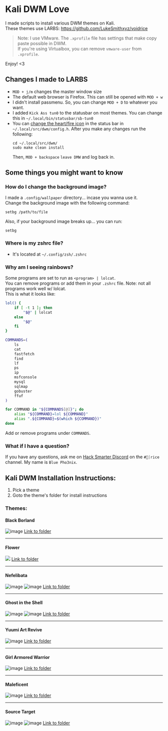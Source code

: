 # Kali DWM Love

I made scripts to install various DWM themes on Kali. <br>
These themes use LARBS: https://github.com/LukeSmithxyz/voidrice <br>

> Note: I use VMware. The `.xprofile` file has settings that make copy paste possible in DWM.<br> 
> If you're using Virtualbox, you can remove `vmware-user` from `.xprofile`.  

Enjoy! <3 <br>

## Changes I made to LARBS

- `MOD + j/m` changes the master window size
- The default web browser is Firefox. This can still be opened with `MOD + w`
- I didn't install passmenu. So, you can change `MOD + D` to whatever you want.
- I added `Kick Ass tun0` to the statusbar on most themes. You can change this in `~/.local/bin/statusbar/sb-tun0`
- You can [change the heart/fire icon](https://www.nerdfonts.com/cheat-sheet) in the status bar in `~/.local/src/dwm/config.h`.
  After you make any changes run the following:
  ```
  cd ~/.local/src/dwm/
  sudo make clean install
  ```
  Then, `MOD + backspace` `leave DMW` and log back in.

## Some things you might want to know

### How do I change the background image? 
I made a `.config/wallpaper` directory... incase you wanna use it. <br>
Change the background image with the following command:
```
setbg /path/to/file
```
Also, if your background image breaks up... you can run:
```
setbg
```

### Where is my zshrc file?
- It's located at `~/.config/zsh/.zshrc`

### Why am I seeing rainbows?
Some programs are set to run as `<program> | lolcat`.  
You can remove programs or add them in your `.zshrc` file. Note: not all programs work well w/ lolcat.<br> 
This is what it looks like: 
```bash
lol() {
	if [ -t 1 ]; then
		"$@" | lolcat
	else
		"$@"
	fi
}

COMMANDS=(
    ls
    cat
    fastfetch
    find
    lf
    ps
    ip
    msfconsole
    mysql
    sqlmap
    gobuster
    ffuf
)

for COMMAND in "${COMMANDS[@]}"; do
    alias "${COMMAND}=lol ${COMMAND}"
    alias ".${COMMAND}=$(which ${COMMAND})"
done
```
Add or remove programs under `COMMANDS`.

### What if I have a question?
If you have any questions, ask me on [Hack Smarter Discord](https://discord.gg/TujAjYXJjr) on the `#🍚⏐rice ` channel.
My name is `Blue Pho3nix`.

## Kali DWM Installation Instructions:
1. Pick a theme
2. Goto the theme's folder for install instructions


### Themes:
#### Black Borland
![image](https://github.com/user-attachments/assets/10538829-32da-47b0-8969-77167a429831)
[Link to folder](https://github.com/blue-pho3nix/dwm-love/tree/main/black-borland)

---

#### Flower
![](https://github.com/user-attachments/assets/1862c7c2-e85b-4ee6-88fd-54590d3fef2e)
[Link to folder](https://github.com/blue-pho3nix/dwm-love/tree/main/flower)

---

#### Nefelibata

![image](https://github.com/user-attachments/assets/da9fbc56-2c66-4447-b3df-132513299f1a)
![image](https://github.com/user-attachments/assets/51c391f9-3422-486c-89a7-c93b1b26613e)
[Link to folder](https://github.com/blue-pho3nix/dwm-love/blob/main/nefelibata)

---

#### Ghost in the Shell

![image](https://github.com/user-attachments/assets/e4518448-6874-4a17-86a3-6054e51aa7e9)
![image](https://github.com/user-attachments/assets/e8949de7-1596-4ac4-931c-80fe6ad78e88)
[Link to folder](https://github.com/blue-pho3nix/dwm-love/tree/main/ghost-in-the-shell)

---

#### Yuumi Art Revive

![image](https://github.com/user-attachments/assets/047ca8f7-3331-4b6a-af16-7c9d5891376c)
[Link to folder](https://github.com/blue-pho3nix/dwm-love/tree/main/yuumi-art-revive)

---

#### Girl Armored Warrior
![image](https://github.com/user-attachments/assets/8e510a36-3e80-403f-a6e7-99fb7727d680)
[Link to folder](https://github.com/blue-pho3nix/dwm-love/tree/main/girl-armored-warrior)

---

#### Maleficent
![image](https://github.com/user-attachments/assets/299d83af-78ff-4fa9-a95c-e8d0ff1fe16e)
[Link to folder](https://github.com/blue-pho3nix/dwm-love/tree/main/maleficent)

---

#### Source Target

![image](https://github.com/user-attachments/assets/6a3edf70-e7ad-4ce8-9178-3926bea259cf)
![image](https://github.com/user-attachments/assets/4a4ba33b-f38f-4e29-a1dd-e0a1f4b3c323)
[Link to folder](https://github.com/blue-pho3nix/dwm-love/tree/main/source-target)


